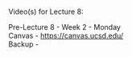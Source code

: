 Video(s) for Lecture 8:

Pre-Lecture 8 - Week 2 - Monday  
Canvas - https://canvas.ucsd.edu/  
Backup - 